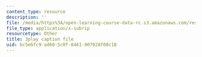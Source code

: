 ```yaml
---
content_type: resource
description: ''
file: /media/https%3A/open-learning-course-data-rc.s3.amazonaws.com/res-3-003-learn-to-build-your-own-videogame-with-the-unity-game-engine-and-microsoft-kinect-january-iap-2017/bc5e6fc9ad605c0f8461907928f00c18_gDpkinitSRM.vtt
file_type: application/x-subrip
resourcetype: Other
title: 3play caption file
uid: bc5e6fc9-ad60-5c0f-8461-907928f00c18
---
```

